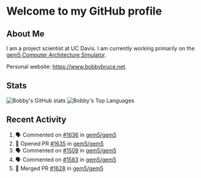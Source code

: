 # Welcome to my GitHub profile

## About Me

I am a project scientist at UC Davis. I am currently working primarily on the [gem5 Computer Architecture Simulator](https://github.com/gem5).

Personal website: <https://www.bobbybruce.net>.

## Stats

![Bobby's GitHub stats](https://github-readme-stats.vercel.app/api?username=bobbyrbruce&show_icons=true&theme=responsive&include_all_commits=true&count_private=true&show=reviews&disable_animations=true)
![Bobby's Top Languages ](https://github-readme-stats.vercel.app/api/top-langs/?username=bobbyrbruce&layout=compact&theme=responsive&count_private=true&langs_count=10&disable_animations=true)

## Recent Activity

<!--START_SECTION:activity-->
1. 🗣 Commented on [#1636](https://github.com/gem5/gem5/pull/1636#issuecomment-2395521174) in [gem5/gem5](https://github.com/gem5/gem5)
2. 💪 Opened PR [#1635](https://github.com/gem5/gem5/pull/1635) in [gem5/gem5](https://github.com/gem5/gem5)
3. 🗣 Commented on [#1509](https://github.com/gem5/gem5/pull/1509#issuecomment-2394400397) in [gem5/gem5](https://github.com/gem5/gem5)
4. 🗣 Commented on [#1583](https://github.com/gem5/gem5/pull/1583#issuecomment-2394312812) in [gem5/gem5](https://github.com/gem5/gem5)
5. 🎉 Merged PR [#1628](https://github.com/gem5/gem5/pull/1628) in [gem5/gem5](https://github.com/gem5/gem5)
<!--END_SECTION:activity-->
